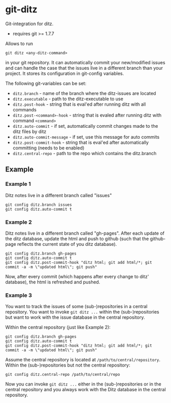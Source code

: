 git-ditz
========

Git-integration for ditz.

* requires git >= 1.7.7

Allows to run

    git ditz <any-ditz-command>

in your git repository. It can automatically commit your new/modified
issues and can handle the case that the issues live in a different
branch than your project. It stores its configuration in git-config variables.

The following git-variables can be set:

* `ditz.branch` - name of the branch where the ditz-issues are located
* `ditz.executable` - path to the ditz-executable to use
* `ditz.post-hook` - string that is eval'ed after running ditz with all commands
* `ditz.post-<command>-hook` - string that is evaled after running ditz with command `<command>`
* `ditz.auto-commit` - if set, automatically commit changes made to the ditz files by ditz
* `ditz.auto-commit-message` - if set, use this message for auto commits
* `ditz.post-commit-hook` - string that is eval'ed after automatically committing (needs to be enabled)
* `ditz.central-repo` - path to the repo which contains the ditz.branch

## Example ##

### Example 1

Ditz notes live in a different branch called "issues"

    git config ditz.branch issues
    git config ditz.auto-commit t

### Example 2

Ditz notes live in a different branch called "gh-pages".
After each update of the ditz database, update the html and push to
github (such that the github-page reflects the current state of you
ditz database).

    git config ditz.branch gh-pages
    git config ditz.auto-commit t
    git config ditz.post-commit-hook "ditz html; git add html/*; git commit -a -m \"updated html\"; git push"

Now, after every commit (which happens after every change to ditz'
database), the html is refreshed and pushed.

### Example 3

You want to track the issues of some (sub-)repositories in a central repository.
You want to invoke `git ditz ...` within the (sub-)repositories but want to work
with the issue database in the central repository.

Within the central repository (just like Example 2):

    git config ditz.branch gh-pages
    git config ditz.auto-commit t
    git config ditz.post-commit-hook "ditz html; git add html/*; git commit -a -m \"updated html\"; git push"

Assume the central repository is located at `/path/to/central/repository`.
Within the (sub-)repositories but not the central repository:

    git config ditz.central-repo /path/to/central/repo

Now you can invoke `git ditz ...` either in the (sub-)repositories or in the
central repository and you always work with the Ditz database in the central
repository.

